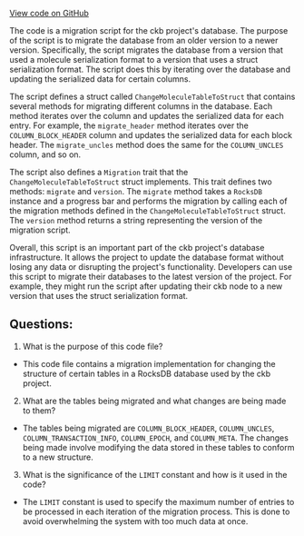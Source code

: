 [View code on GitHub](https://github.com/nervosnetwork/ckb/util/launcher/src/migrations/table_to_struct.rs)

The code is a migration script for the ckb project's database. The purpose of the script is to migrate the database from an older version to a newer version. Specifically, the script migrates the database from a version that used a molecule serialization format to a version that uses a struct serialization format. The script does this by iterating over the database and updating the serialized data for certain columns.

The script defines a struct called `ChangeMoleculeTableToStruct` that contains several methods for migrating different columns in the database. Each method iterates over the column and updates the serialized data for each entry. For example, the `migrate_header` method iterates over the `COLUMN_BLOCK_HEADER` column and updates the serialized data for each block header. The `migrate_uncles` method does the same for the `COLUMN_UNCLES` column, and so on.

The script also defines a `Migration` trait that the `ChangeMoleculeTableToStruct` struct implements. This trait defines two methods: `migrate` and `version`. The `migrate` method takes a `RocksDB` instance and a progress bar and performs the migration by calling each of the migration methods defined in the `ChangeMoleculeTableToStruct` struct. The `version` method returns a string representing the version of the migration script.

Overall, this script is an important part of the ckb project's database infrastructure. It allows the project to update the database format without losing any data or disrupting the project's functionality. Developers can use this script to migrate their databases to the latest version of the project. For example, they might run the script after updating their ckb node to a new version that uses the struct serialization format.
## Questions: 
 1. What is the purpose of this code file?
- This code file contains a migration implementation for changing the structure of certain tables in a RocksDB database used by the ckb project.

2. What are the tables being migrated and what changes are being made to them?
- The tables being migrated are `COLUMN_BLOCK_HEADER`, `COLUMN_UNCLES`, `COLUMN_TRANSACTION_INFO`, `COLUMN_EPOCH`, and `COLUMN_META`. The changes being made involve modifying the data stored in these tables to conform to a new structure.

3. What is the significance of the `LIMIT` constant and how is it used in the code?
- The `LIMIT` constant is used to specify the maximum number of entries to be processed in each iteration of the migration process. This is done to avoid overwhelming the system with too much data at once.